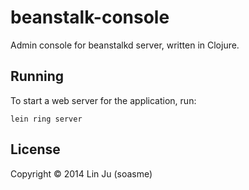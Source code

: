 # beanstalk-console

Admin console for beanstalkd server, written in Clojure.

## Running

To start a web server for the application, run:

    lein ring server

## License

Copyright © 2014 Lin Ju (soasme)
